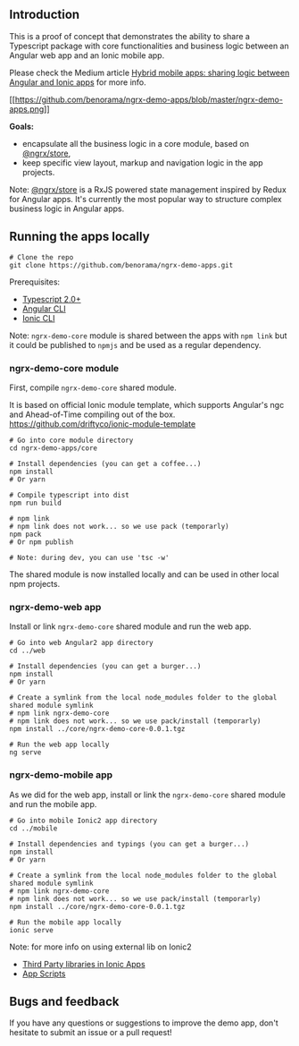 
## Introduction

This is a proof of concept that demonstrates the ability to share a Typescript package with core functionalities and business logic between an Angular web app and an Ionic mobile app.

Please check the Medium article [Hybrid mobile apps: sharing logic between Angular and Ionic apps](https://medium.com/@benorama/hybrid-mobile-apps-sharing-logic-between-angular2-and-ionic2-apps-7c32145b90d5#.m1x3vpyc0) for more info.

[[https://github.com/benorama/ngrx-demo-apps/blob/master/ngrx-demo-apps.png]]

**Goals:**

* encapsulate all the business logic in a core module, based on [@ngrx/store](https://github.com/ngrx/store),
* keep specific view layout, markup and navigation logic in the app projects.

Note: [@ngrx/store](https://github.com/ngrx/store) is a RxJS powered state management inspired by Redux for Angular apps. 
It's currently the most popular way to structure complex business logic in Angular apps.


## Running the apps locally

```
# Clone the repo
git clone https://github.com/benorama/ngrx-demo-apps.git
```

Prerequisites:
* [Typescript 2.0+](https://www.typescriptlang.org/index.html#download-links)
* [Angular CLI](https://cli.angular.io)
* [Ionic CLI](http://ionicframework.com/docs/cli/)

Note: `ngrx-demo-core` module is shared between the apps with `npm link` but it could be published to `npmjs` and be used as a regular dependency.

### ngrx-demo-core module

First, compile `ngrx-demo-core` shared module. 

It is based on official Ionic module template, which supports Angular's ngc and Ahead-of-Time compiling out of the box.
https://github.com/driftyco/ionic-module-template

```
# Go into core module directory
cd ngrx-demo-apps/core

# Install dependencies (you can get a coffee...)
npm install
# Or yarn

# Compile typescript into dist
npm run build

# npm link
# npm link does not work... so we use pack (temporarly)
npm pack
# Or npm publish

# Note: during dev, you can use 'tsc -w'
```

The shared module is now installed locally and can be used in other local npm projects.

### ngrx-demo-web app

Install or link `ngrx-demo-core` shared module and run the web app.

```
# Go into web Angular2 app directory
cd ../web

# Install dependencies (you can get a burger...)
npm install
# Or yarn

# Create a symlink from the local node_modules folder to the global shared module symlink
# npm link ngrx-demo-core
# npm link does not work... so we use pack/install (temporarly)
npm install ../core/ngrx-demo-core-0.0.1.tgz 

# Run the web app locally
ng serve
```

### ngrx-demo-mobile app

As we did for the web app, install or link the `ngrx-demo-core` shared module and run the mobile app.

```
# Go into mobile Ionic2 app directory
cd ../mobile

# Install dependencies and typings (you can get a burger...)
npm install
# Or yarn

# Create a symlink from the local node_modules folder to the global shared module symlink
# npm link ngrx-demo-core
# npm link does not work... so we use pack/install (temporarly)
npm install ../core/ngrx-demo-core-0.0.1.tgz

# Run the mobile app locally
ionic serve
```

Note: for more info on using external lib on Ionic2
* [Third Party libraries in Ionic Apps](http://ionicframework.com/docs/v2/resources/third-party-libs/)
* [App Scripts](http://ionicframework.com/docs/v2/resources/app-scripts/)

## Bugs and feedback

If you have any questions or suggestions to improve the demo app, don't hesitate to submit an issue or a pull request!